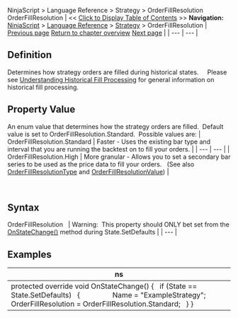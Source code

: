 ﻿
NinjaScript > Language Reference > Strategy > OrderFillResolution
OrderFillResolution
| << [Click to Display Table of Contents](orderfillresolution.md) >> **Navigation:**     [NinjaScript](ninjascript.md) > [Language Reference](language_reference_wip.md) > [Strategy](strategy.md) > OrderFillResolution | [Previous page](submitorderunmanaged.md) [Return to chapter overview](strategy.md) [Next page](orderfillresolutiontype.md) |
| --- | --- |
## Definition
Determines how strategy orders are filled during historical states.  
 
Please see [Understanding Historical Fill Processing](understanding_historical_fill_.md) for general information on historical fill processing.
 
## Property Value
An enum value that determines how the strategy orders are filled.  Default value is set to OrderFillResolution.Standard.  Possible values are:
| OrderFillResolution.Standard | Faster - Uses the existing bar type and interval that you are running the backtest on to fill your orders. |
| --- | --- |
| OrderFillResolution.High | More granular - Allows you to set a secondary bar series to be used as the price data to fill your orders.   (See also [OrderFillResolutionType](orderfillresolutiontype.md) and [OrderFillResolutionValue](orderfillresolutionvalue.md)) |

 
## Syntax
OrderFillResolution
 
| Warning:  This property should ONLY bet set from the [OnStateChange()](onstatechange.md) method during State.SetDefaults |
| --- |

## Examples
| ns |
| --- |
| protected override void OnStateChange() {    if (State == State.SetDefaults)    {                  Name = "ExampleStrategy";      OrderFillResolution = OrderFillResolution.Standard;    } } |

 

